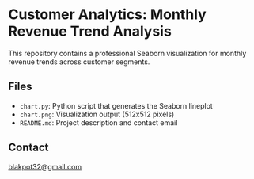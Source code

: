 # Customer Analytics: Monthly Revenue Trend Analysis

This repository contains a professional Seaborn visualization for monthly revenue trends across customer segments.

## Files
- `chart.py`: Python script that generates the Seaborn lineplot
- `chart.png`: Visualization output (512x512 pixels)
- `README.md`: Project description and contact email

## Contact
blakpot32@gmail.com
